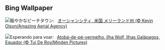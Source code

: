 ## Bing Wallpaper
![](https://www.bing.com/th?id=OHR.OceanCityMD_JA-JP5837703169_UHD.jpg&w=1000)賑やかなビーチタウン:&nbsp;&ensp;[オーシャンシティ, 米国 メリーランド州 (© Kevin Olson/Amazing Aerial Agency)](https://www.bing.com/th?id=OHR.OceanCityMD_JA-JP5837703169_UHD.jpg)
<br><br/>
![](https://www.bing.com/th?id=OHR.NazcaBooby_PT-BR5782154593_UHD.jpg&w=1000)Esperando para voar:&nbsp;&ensp;[Atobá-de-pé-vermelho, Ilha Wolf, Ilhas Galápagos, Equador (© Tui De Roy/Minden Pictures)](https://www.bing.com/th?id=OHR.NazcaBooby_PT-BR5782154593_UHD.jpg)
<br><br/>
